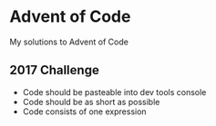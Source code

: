 # Advent of Code
My solutions to Advent of Code

## 2017 Challenge
- Code should be pasteable into dev tools console
- Code should be as short as possible
- Code consists of one expression
